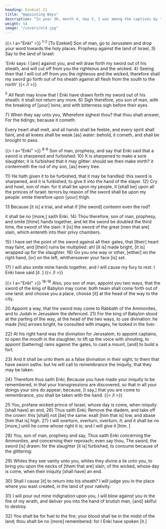```yaml
---
heading: Ezekiel 21
title: "Appointing Ways"
description: "In year 30, month 4, day 5, I was among the captives by the river of Chebar"
weight: 54
image: "/covers/old.jpg"
---
```



{{< l a="Enki" >}}
<sup>1-2</sup> [To Ezekiel] Son of man, go to Jerusalem and drop your word towards the holy places. Prophesy against the land of Israel, 3} Say to the land of Israel:

'Enki says: I [am] against you, and will draw forth my sword out of his sheath, and will cut off from you the righteous and the wicked. 4} Seeing then that I will cut off from you the righteous and the wicked, therefore shall my sword go forth out of his sheath against all flesh from the south to the north'
{{< /l >}}


<sup>5</sup> All flesh may know that I Enki have drawn forth my sword out of his sheath: it shall not return any more. 6} Sigh therefore, you son of man, with the breaking of [your] loins; and with bitterness sigh before their eyes. 

7} When they say unto you, Wherefore sighest thou? that thou shalt answer, For the tidings; because it cometh.

Every heart shall melt, and all hands shall be feeble, and every spirit shall faint, and all knees shall be weak [as] water: behold, it cometh, and shall be brought to pass.
 

{{< l a="Enki" >}}
<sup>8-9</sup> Son of man, prophesy, and say that Enki said that a sword is sharpened and furbished: 10} It is sharpened to make a sore slaughter; it is furbished that it may glitter: should we then make mirth? it contemneth the rod of my son, [as] every tree.

11} He hath given it to be furbished, that it may be handled: this sword is sharpened, and it is furbished, to give it into the hand of the slayer. 12} Cry and howl, son of man: for it shall be upon my people, it [shall be] upon all the princes of Israel: terrors by reason of the sword shall be upon my people: smite therefore upon [your] thigh. 

13 Because [it is] a trial, and what if [the sword] contemn even the rod? 

it shall be no [more,] saith Enki. 14} Thou therefore, son of man, prophesy, and smite [thine] hands together, and let the sword be doubled the third time, the sword of the slain: it [is] the sword of the great [men that are] slain, which entereth into their privy chambers. 

15} I have set the point of the sword against all their gates, that [their] heart may faint, and [their] ruins be multiplied: ah! [it is] made bright, [it is] wrapped up for the slaughter. 16} Go you one way or other, [either] on the right hand, [or] on the left, whithersoever your face [is] set.

17} I will also smite mine hands together, and I will cause my fury to rest: I Enki have said [it. ]
{{< /l >}}



{{< l a="Enki" >}}
<sup>18-19</sup> Also, you son of man, appoint you two ways, that the sword of the king of Babylon may come: both twain
shall come forth out of one land: and choose you a place, choose [it] at the head of the way to the city. 

20 Appoint a way, that the sword may come to Rabbath of the Ammonites, and to Judah in Jerusalem the defenced. 21} For the king of Babylon stood at the parting of the way, at the head of the two ways, to use divination: he made [his] arrows bright, he consulted with images, he looked in the liver. 

22} At his right hand was the divination for Jerusalem, to appoint captains, to open the mouth in the slaughter, to lift up the voice with shouting, to appoint [battering] rams against the gates, to cast a mount, [and] to build a fort. 

23} And it shall be unto them as a false divination in their sight, to them that have sworn oaths: but he will call to remembrance the iniquity, that they may be taken. 

24} Therefore thus saith Enki; Because you have made your iniquity to be remembered, in that your transgressions are discovered, so that in all your doings your sins do appear; because, [I say,] that you are come to remembrance, you shall be taken with the hand.
{{< /l >}}


25 You, profane wicked prince of Israel, whose day is come, when iniquity [shall have] an end, 26} Thus saith Enki; Remove the diadem, and take off the crown: this [shall] not [be] the same: exalt [him that is] low, and abase [him that is] high. 27} I will overturn, overturn, overturn, it: and it shall be no [more,] until he come whose right it is; and I will give it [him. ]

28} You, son of man, prophesy and say, Thus saith Enki concerning the Ammonites, and concerning their reproach; even say thou, The sword, the sword [is] drawn: for the slaughter [it is] furbished, to consume because of the glittering: 

29} Whiles they see vanity unto you, whiles they divine a lie unto you, to bring you upon the necks of [them that are] slain, of the wicked, whose day is come, when their iniquity [shall have] an end. 

30} Shall I cause [it] to return into his sheath? I will judge you in the place where you wast created, in the land of your nativity. 

31} I will pour out mine indignation upon you, I will blow against you in the fire of my wrath, and deliver you into the hand of brutish men, [and] skilful to destroy.

32} You shalt be for fuel to the fire; your blood shall be in the midst of the land; thou shalt be no [more] remembered: for I Enki have spoken [it.]
